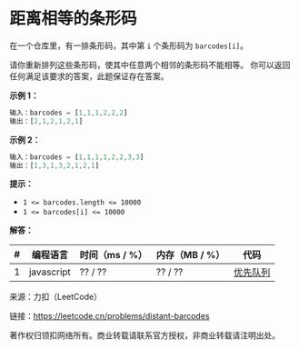 # 距离相等的条形码

在一个仓库里，有一排条形码，其中第 `i` 个条形码为 `barcodes[i]`。

请你重新排列这些条形码，使其中任意两个相邻的条形码不能相等。 你可以返回任何满足该要求的答案，此题保证存在答案。

**示例 1：**

``` javascript
输入：barcodes = [1,1,1,2,2,2]
输出：[2,1,2,1,2,1]
```

**示例 2：**

``` javascript
输入：barcodes = [1,1,1,1,2,2,3,3]
输出：[1,3,1,3,2,1,2,1]
```

**提示：**

- `1 <= barcodes.length <= 10000`
- `1 <= barcodes[i] <= 10000`

**解答：**

**#**|**编程语言**|**时间（ms / %）**|**内存（MB / %）**|**代码**
--|--|--|--|--
1|javascript|?? / ??|?? / ??|[优先队列](./javascript/ac_v1.js)

来源：力扣（LeetCode）

链接：https://leetcode.cn/problems/distant-barcodes

著作权归领扣网络所有。商业转载请联系官方授权，非商业转载请注明出处。
